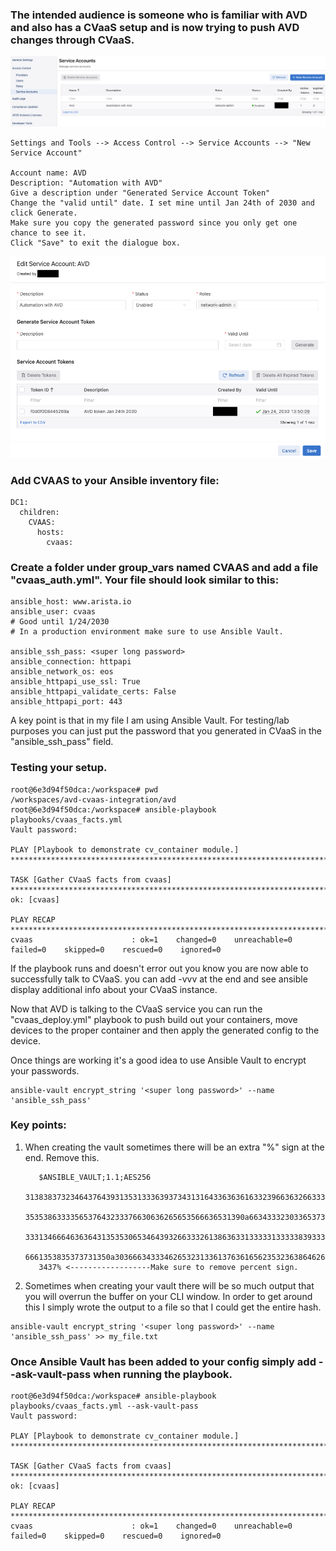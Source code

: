 ### The intended audience is someone who is familiar with AVD and also has a CVaaS setup and is now trying to push AVD changes through CVaaS.

![Figure: 1](../../../../media/create_account.png)
```text
Settings and Tools --> Access Control --> Service Accounts --> "New Service Account"

Account name: AVD
Description: "Automation with AVD"
Give a description under "Generated Service Account Token"
Change the "valid until" date. I set mine until Jan 24th of 2030 and click Generate.
Make sure you copy the generated password since you only get one chance to see it.
Click "Save" to exit the dialogue box. 
```
![Figure: 2](../../../../media/account_settings.png)

### Add CVAAS to your Ansible inventory file:

```text
DC1:
  children:
    CVAAS:
      hosts:
        cvaas:
```

### Create a folder under group_vars named CVAAS and add a file "cvaas_auth.yml". Your file should look similar to this:

```text
ansible_host: www.arista.io
ansible_user: cvaas
# Good until 1/24/2030
# In a production environment make sure to use Ansible Vault.

ansible_ssh_pass: <super long password>
ansible_connection: httpapi
ansible_network_os: eos
ansible_httpapi_use_ssl: True
ansible_httpapi_validate_certs: False
ansible_httpapi_port: 443
```

A key point is that in my file I am using Ansible Vault. For testing/lab purposes you can just put the password that you generated in CVaaS in the "ansible_ssh_pass" field.

### Testing your setup.
```text
root@6e3d94f50dca:/workspace# pwd
/workspaces/avd-cvaas-integration/avd
root@6e3d94f50dca:/workspace# ansible-playbook playbooks/cvaas_facts.yml
Vault password: 

PLAY [Playbook to demonstrate cv_container module.] *********************************************************************************************************************************

TASK [Gather CVaaS facts from cvaas] ************************************************************************************************************************************************
ok: [cvaas]

PLAY RECAP **************************************************************************************************************************************************************************
cvaas                      : ok=1    changed=0    unreachable=0    failed=0    skipped=0    rescued=0    ignored=0  
```

If the playbook runs and doesn't error out you know you are now able to successfully talk to CVaaS.
you can add -vvv at the end and see ansible display additional info about your CVaaS instance.

Now that AVD is talking to the CVaaS service you can run the "cvaas_deploy.yml" playbook to push build out your containers, move devices to the proper container and then apply the generated config to the device.

Once things are working it's a good idea to use Ansible Vault to encrypt your passwords.

```text
ansible-vault encrypt_string '<super long password>' --name 'ansible_ssh_pass'
```

### Key points:
1. When creating the vault sometimes there will be an extra "%" sign at the end. Remove this.

          $ANSIBLE_VAULT;1.1;AES256
          31383837323464376439313531333639373431316433636361633239663632663331383264646639
          3535386333356537643233376630636265653566636531390a663433323033653736653939663861
          33313466646363643135353065346439326633326138636331333331333338393332653231643930
          6661353835373731350a303666343334626532313361376361656235323638646264656639653139
          3437% <------------------Make sure to remove percent sign.

2. Sometimes when creating your vault there will be so much output that you will overrun the buffer on your CLI window. In order to get around this I simply wrote the output to a file so that I could get the entire hash.

```text
ansible-vault encrypt_string '<super long password>' --name 'ansible_ssh_pass' >> my_file.txt
```

### Once Ansible Vault has been added to your config simply add --ask-vault-pass when running the playbook.

```text
root@6e3d94f50dca:/workspace# ansible-playbook playbooks/cvaas_facts.yml --ask-vault-pass
Vault password: 

PLAY [Playbook to demonstrate cv_container module.] **************************************************************************************************************************************************

TASK [Gather CVaaS facts from cvaas] *****************************************************************************************************************************************************************
ok: [cvaas]

PLAY RECAP *******************************************************************************************************************************************************************************************
cvaas                      : ok=1    changed=0    unreachable=0    failed=0    skipped=0    rescued=0    ignored=0   
```